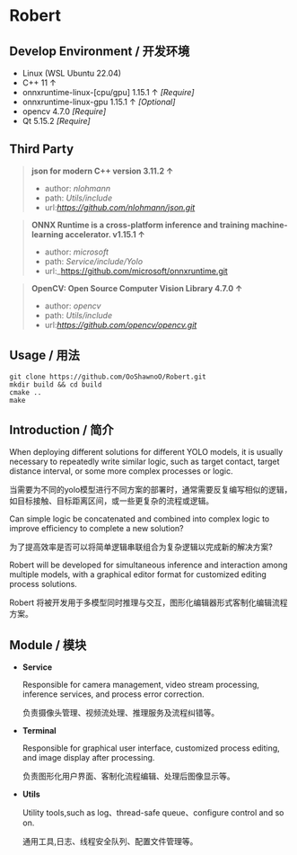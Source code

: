 # Robert
## Develop Environment / 开发环境
- Linux (WSL Ubuntu 22.04)
- C++ 11 ↑
- onnxruntime-linux-[cpu/gpu] 1.15.1 ↑ _[Require]_
- onnxruntime-linux-gpu 1.15.1 ↑ _[Optional]_
- opencv 4.7.0 _[Require]_
- Qt 5.15.2 _[Require]_

## Third Party
> **json for modern C++ version 3.11.2 ↑**
> - author: *nlohmann*
> - path: _Utils/include_
> - url:_https://github.com/nlohmann/json.git_

> **ONNX Runtime is a cross-platform inference and training machine-learning accelerator. v1.15.1 ↑**
> - author: *microsoft*
> - path: _Service/include/Yolo_
> - url:_https://github.com/microsoft/onnxruntime.git

> **OpenCV: Open Source Computer Vision Library 4.7.0 ↑**
> - author: *opencv*
> - path: _Utils/include_
> - url:_https://github.com/opencv/opencv.git_

## Usage / 用法
```shell
git clone https://github.com/OoShawnoO/Robert.git
mkdir build && cd build
cmake ..
make
```

## Introduction / 简介
When deploying different solutions for different YOLO models, it is usually necessary to repeatedly write similar logic, such as target contact, target distance interval, or some more complex processes or logic.

当需要为不同的yolo模型进行不同方案的部署时，通常需要反复编写相似的逻辑，如目标接触、目标距离区间，或一些更复杂的流程或逻辑。

Can simple logic be concatenated and combined into complex logic to improve efficiency to complete a new solution?

为了提高效率是否可以将简单逻辑串联组合为复杂逻辑以完成新的解决方案?

Robert will be developed for simultaneous inference and interaction among multiple models, with a graphical editor format for customized editing process solutions.

Robert 将被开发用于多模型同时推理与交互，图形化编辑器形式客制化编辑流程方案。

## Module / 模块
- **Service**
    
    Responsible for camera management, video stream processing, inference services, and process error correction.
    
    负责摄像头管理、视频流处理、推理服务及流程纠错等。
- **Terminal**

  Responsible for graphical user interface, customized process editing, and image display after processing.    

  负责图形化用户界面、客制化流程编辑、处理后图像显示等。

- **Utils**

  Utility tools,such as log、thread-safe queue、configure control and so on.
  
  通用工具,日志、线程安全队列、配置文件管理等。
    